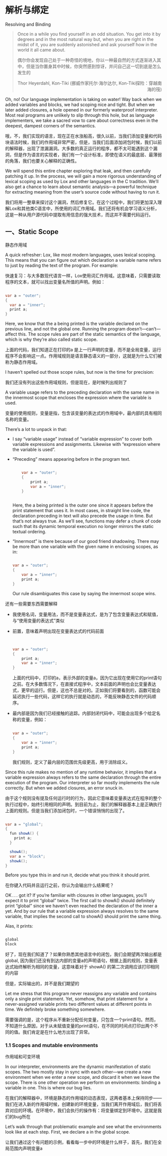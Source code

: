# 解析与绑定

Resolving and Binding

> Once in a while you find yourself in an odd situation. You get into it by degrees and in the most natural way but, when you are right in the midst of it, you are suddenly astonished and ask yourself how in the world it all came about.
> 
> 偶尔你会发现自己处于一种奇怪的境地，你以一种最自然的方式逐渐进入其中，但是当你置身其中时候，你突然感到惊讶，并问自己这一切到底是怎么发生的
> 
> <p align="right"> Thor Heyerdahl, Kon-Tiki (挪威作家托尔·海尔达尔,  Kon-Tiki探险：穿越南海的筏)</p>

Oh, no! Our language implementation is taking on water! Way back when we added variables and blocks, we had scoping nice and tight. But when we later added closures, a hole opened in our formerly waterproof interpreter. Most real programs are unlikely to slip through this hole, but as language implementers, we take a sacred vow to care about correctness even in the deepest, dampest corners of the semantics.

哦，不，我们实现的语言，现在正在水涨船高，很久以前，当我们添加变量和代码块语法时候，我们的作用域非常严密，但是，当我们后面添加闭包时候，我们以前的解释器，出现了泄漏漏洞。大多数的真正运行的程序，都不太可能遇到这个漏洞，但是作为语言的实现者，我们有一个设计标准，即使在语义的最底层、最薄弱的角落，我们也要关心解释的正确性。


We will spend this entire chapter exploring that leak, and then carefully patching it up. In the process, we will gain a more rigorous understanding of lexical scoping as used by Lox and other languages in the C tradition. We’ll also get a chance to learn about semantic analysis—a powerful technique for extracting meaning from the user’s source code without having to run it.

我们将用一整章来探讨这个漏洞，然后修复它。在这个过程中，我们将更加深入理解Lox和其他类C语言中，所使用的词汇作用域。我们还将有机会学习语义分析，这是一种从用户源代码中提取有用信息的强大技术，而这并不需要代码运行。

## 一、Static Scope

静态作用域

A quick refresher: Lox, like most modern languages, uses lexical scoping. This means that you can figure out which declaration a variable name refers to just by reading the text of the program. For example:

快速复习：与大多数现代语言一样，Lox使用词汇作用域。这意味着，只需要读取程序的文本，就可以找出变量名所值的声明。例如：

```java

var a = "outer";
{
  var a = "inner";
  print a;
}


```

Here, we know that the a being printed is the variable declared on the previous line, and not the global one. Running the program doesn’t—can’t—affect this. The scope rules are part of the static semantics of the language, which is why they’re also called static scope.

上面的代码，我们知道正在打印的a 是上一行声明的变量，而不是全局变量，运行程序不会影响这一点。作用域规则是语言静态语义的一部分，这就是为什么它们被称为静态作用域。

I haven’t spelled out those scope rules, but now is the time for precision:

我们还没有列出这些作用域规则，但是现在，是时候列出规则了

A variable usage refers to the preceding declaration with the same name in the innermost scope that encloses the expression where the variable is used.

变量的使用规则，变量是指，包含该变量的表达式的作用域中，最内部的具有相同名称的变量。

There’s a lot to unpack in that:


* I say “variable usage” instead of “variable expression” to cover both variable expressions and assignments. Likewise with “expression where the variable is used”.

* “Preceding” means appearing before in the program text.

	```java
	
		var a = "outer";
		{
			print a;
			var a = "inner";
		}
		
	```

	Here, the a being printed is the outer one since it appears before the print statement that uses it. In most cases, in straight line code, the declaration preceding in text will also precede the usage in time. But that’s not always true. As we’ll see, functions may defer a chunk of code such that its dynamic temporal execution no longer mirrors the static textual ordering.

* “Innermost” is there because of our good friend shadowing. There may be more than one variable with the given name in enclosing scopes, as in:

	```java
	
	var a = "outer";
	{
		var a = "inner";
		print a;
	}
	
	```
	
	Our rule disambiguates this case by saying the innermost scope wins.

还有一些需要东西需要解释

* 我使用名词，变量用法，而不是变量表达式，是为了包含变量表达式和赋值，与“使用变量的表达式”类似

* 前置，意味着声明出现在变量表达式的代码前面


	 ```java


	 var a = "outer";
	 {
		 print a;
		 var a = "inner";
	 }

	 ```

	 上面的代码中，打印的a，表示外部的变量a，因为它出现在使用它的print语句之前。在大多数情况下，在直接式程序中，文本前面的声明也会比变量表达式，更早的运行。但是，这也不总是对的。正如我们将要看到的，函数可能会延迟执行一些代码，这样它的执行就是动态的，不能反映静态文件的代码顺序。

* 最内部是因为我们已经接触的追踪。内部封闭代码中，可能会出现多个给定名称的变量，例如：

	```java
	
	var a = "outer";
	{
		var a = "inner";
		print a;
	}
	
	```

	我们规则，定义了最内层的范围优先级更高，用于消除歧义。

Since this rule makes no mention of any runtime behavior, it implies that a variable expression always refers to the same declaration through the entire execution of the program. Our interpreter so far mostly implements the rule correctly. But when we added closures, an error snuck in.

由于这个规则没有提及任何运行时的行为，因此它意味着变量表达式在程序的整个执行过程中，始终引用相同的声明。到目前为止，我们的解释器基本上是正确执行上面的规则。但是当我们添加闭包时，一个错误悄悄的出现了。


```java

var a = "global";
{
  fun showA() {
    print a;
  }

  showA();
  var a = "block";
  showA();
}

```

Before you type this in and run it, decide what you think it should print.

在你键入代码并且运行之前，你认为会输出什么结果呢？

OK . . . got it? If you’re familiar with closures in other languages, you’ll expect it to print “global” twice. The first call to showA() should definitely print “global” since we haven’t even reached the declaration of the inner a yet. And by our rule that a variable expression always resolves to the same variable, that implies the second call to showA() should print the same thing.

Alas, it prints:

```java

global
block

```

好了，现在我们知道了？如果你熟悉其他语言中的闭包，我们会期望两次输出都是 global, 因为我们还没有到达内部的变量a的声明语句，根据上面的规则，变量表达式始终解析为相同的变量，这意味着对于 showA() 的第二次调用应该打印相同的内容

但是，实际输出的，并不是我们期望的

Let me stress that this program never reassigns any variable and contains only a single print statement. Yet, somehow, that print statement for a never-assigned variable prints two different values at different points in time. We definitely broke something somewhere.

需要强调的是，这个程序从不重新分配任何变量，只包含一个print语句。然而，不知道什么原因，对于从未赋值变量的print语句，在不同的时间点打印出两个不同的值。我们肯定是在什么地方出现了异常。

### 1.1 Scopes and mutable environments

作用域和可变环境

In our interpreter, environments are the dynamic manifestation of static scopes. The two mostly stay in sync with each other—we create a new environment when we enter a new scope, and discard it when we leave the scope. There is one other operation we perform on environments: binding a variable in one. This is where our bug lies.

在我们的解释器中，环境是静态的作用域的动态表现，这两者基本上保持同步——我们在进入新的作用域时候，创建新的环境变量，当我们离开作用域后，我们将丢弃对应的环境。在环境中，我们会执行的操作有：将变量绑定到环境中。这就是我们的bug所在

Let’s walk through that problematic example and see what the environments look like at each step. First, we declare a in the global scope.

让我们通过这个有问题的示例，看看每一步中的环境是什么样子，首先，我们在全局范围内声明变量a





